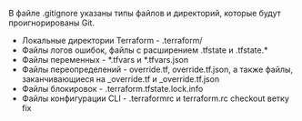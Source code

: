 В файле .gitignore указаны типы файлов и директорий, которые будут проигнорированы Git. 
- Локальные директории Terraform - .terraform/
- Файлы логов ошибок, файлы с расширением .tfstate и .tfstate.*
- Файлы переменных - *.tfvars и *.tfvars.json
- Файлы переопределений - override.tf, override.tf.json, а также файлы, заканчивающиеся на _override.tf и _override.tf.json
- Файлы блокировок - .terraform.tfstate.lock.info
- Файлы конфигурации CLI - .terraformrc и terraform.rc
checkout ветку fix